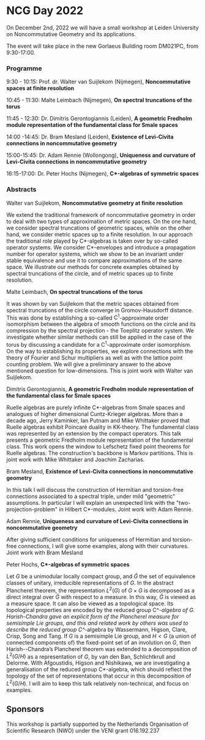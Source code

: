 <head>
    <script src="https://cdn.mathjax.org/mathjax/latest/MathJax.js?config=TeX-AMS-MML_HTMLorMML" type="text/javascript"></script>
    <script type="text/x-mathjax-config">
        MathJax.Hub.Config({
            tex2jax: {
            skipTags: ['script', 'noscript', 'style', 'textarea', 'pre'],
            inlineMath: [['$','$']]
            }
        });
    </script>
</head>

# NCG Day 2022

On December 2nd, 2022 we will have a small workshop at Leiden University on Noncommutative Geometry and its applications. 

The event will take place in the new Gorlaeus Building room DM021PC, from 9:30-17:00. 

### Programme

9:30 - 10:15: Prof. dr. Walter van Suijlekom (Nijmegen), __Noncommutative spaces at finite resolution__

10:45 - 11:30: Malte Leimbach (Nijmegen), __On spectral truncations of the torus__

11:45 - 12:30: Dr. Dimitris Gerontogiannis (Leiden), __A geometric Fredholm module representation of the fundamental class for Smale spaces__

14:00 -14:45: Dr. Bram Mesland (Leiden), __Existence of Levi-Civita connections in noncommutative geometry__

15:00-15:45: Dr. Adam Rennie (Wollongong), __Uniqueness and curvature of Levi-Civita connections in noncommutative geometry__

16:15-17:00: Dr. Peter Hochs (Nijmegen), __C*-algebras of symmetric spaces__


### Abstracts

Walter van Suijlekom, __Noncommutative geometry at finite resolution__

We extend the traditional framework of noncommutative geometry in order to deal with two types of approximation of metric spaces. On the one hand, we consider spectral truncations of geometric spaces, while on the other hand, we consider metric spaces up to a finite resolution. In our approach the traditional role played by C*-algebras is taken over by so-called operator systems. We consider C*-envelopes and introduce a propagation number for operator systems, which we show to be an invariant under stable equivalence and use it to compare approximations of the same space. We illustrate our methods for concrete examples obtained by spectral truncations of the circle, and of metric spaces up to finite resolution.


Malte Leimbach, __On spectral truncations of the torus__

It was shown by van Suijlekom that the metric spaces obtained from spectral truncations of the circle converge in Gromov-Hausdorff 
distance. This was done by establishing a so-called  $\mathrm{C}^1$-approximate order isomorphism between the algebra of 
smooth functions on the circle and its compression by the spectral 
projection - the Toeplitz operator system. We investigate whether 
similar methods can still be applied in the case of the torus by 
discussing a candidate for a $\mathrm{C}^1$-approximate order
isomorphism. On the way to establishing its properties, we explore 
connections with the theory of Fourier and Schur multipliers as well as 
with the lattice point counting problem. We will give a preliminary 
answer to the above mentioned question for low-dimensions. This is joint 
work with Walter van Suijlekom.


Dimitris Gerontogiannis, __A geometric Fredholm module representation of the fundamental class for Smale spaces__

Ruelle algebras are purely infinite C*-algebras from Smale spaces and analogues of higher dimensional Cuntz-Krieger algebras. More than a decade ago, Jerry Kaminker, Ian Putnam and Mike Whittaker proved that Ruelle algebras exhibit Poincaré duality in KK-theory. The fundamental class was represented by an extension by the compact operators. This talk presents a geometric Fredholm module representation of the fundamental class. This work opens the window to Lefschetz fixed point theorems for Ruelle algebras. The construction's backbone is Markov partitions. This is joint work with Mike Whittaker and Joachim Zacharias. 


Bram Mesland, __Existence of Levi-Civita connections in noncommutative geometry__

In this talk I will discuss the construction of Hermitian and torsion-free connections associated to a spectral triple, under mild "geometric" assumptions. In particular I will explain an unexpected link with the "two-projection-problem" in Hilbert C*-modules. Joint work with Adam Rennie.


Adam Rennie, __Uniqueness and curvature of Levi-Civita connections in noncommutative geometry__

After giving sufficient conditions for uniqueness of Hermitian and torsion-free connections, I will give some examples, along with their curvatures. Joint work with Bram Mesland


Peter Hochs, __C*-algebras of symmetric spaces__

Let $G$ be a unimodular locally compact group, and $\widehat G$ the set of equivalence classes of unitary, irreducible representations of $G$. In the abstract Plancherel theorem, the representation $L^2(G)$ of $G \times G$ is decomposed as a direct integral over $\hat G$ with respect to a measure. In this way, $\widehat G$ is viewed as a measure space. It can also be viewed as a topological space. Its topological properties are encoded by the reduced group C^*-algebra of $G$. Harish-Chandra gave an explicit form of the Plancherel measure for semisimple Lie groups, and this and related work by others was used to describe the reduced group C^*-algebra by Wassermann, Higson, Clare, Crisp, Song and Tang. If $G$ is a semisimple Lie group, and $H < G$ (a union of connected components of) the fixed-point set of an involution on $G$, then Harish--Chandra’s Plancherel theorem was extended to a decomposition of $L^2(G/H)$ as a representation of $G$, by van den Ban, Schlichtkrull and Delorme. With Afgoustidis, Higson and Nishikawa, we are investigating a generalisation of the reduced group C*-algebra, which should reflect the topology of the set of representations that occur in this decomposition of $L^2(G/H)$. I will aim to keep this talk relatively non-technical, and focus on examples.


## Sponsors

This workshop is partially supported by the Netherlands Organisation of Scientific Research (NWO) under the VENI grant 016.192.237

